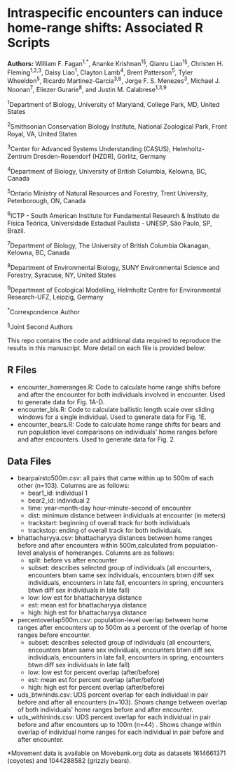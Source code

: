 # Intraspecific encounters can induce home-range shifts: Associated R Scripts

<b>Authors:</b> William F. Fagan<sup>1,*</sup>, Ananke Krishnan<sup>1§</sup>, Qianru Liao<sup>1§</sup>, Christen H. Fleming<sup>1,2,3</sup>, Daisy Liao<sup>1</sup>, Clayton Lamb<sup>4</sup>, Brent Patterson<sup>5</sup>, Tyler Wheeldon<sup>5</sup>, Ricardo Martinez-Garcia<sup>3,6</sup>, Jorge F. S. Menezes<sup>3</sup>, Michael J. Noonan<sup>7</sup>, Eliezer Gurarie<sup>8</sup>, and Justin M. Calabrese<sup>1,3,9</sup>

<sup>1</sup>Department of Biology, University of Maryland, College Park, MD, United States

<sup>2</sup>Smithsonian Conservation Biology Institute, National Zoological Park, Front Royal, VA, United States 

<sup>3</sup>Center for Advanced Systems Understanding (CASUS), Helmholtz-Zentrum Dresden-Rosendorf (HZDR), Görlitz, Germany

<sup>4</sup>Department of Biology, University of British Columbia, Kelowna, BC, Canada

<sup>5</sup>Ontario Ministry of Natural Resources and Forestry, Trent University, Peterborough, ON, Canada

<sup>6</sup>ICTP - South American Institute for Fundamental Research & Instituto de Física Teórica, Universidade Estadual Paulista - UNESP, São Paulo, SP, Brazil.

<sup>7</sup>Department of Biology, The University of British Columbia Okanagan, Kelowna, BC, Canada

<sup>8</sup>Department of Environmental Biology, SUNY Environmental Science and Forestry, Syracuse, NY, United States

<sup>9</sup>Department of Ecological Modelling, Helmholtz Centre for Environmental Research-UFZ, Leipzig, Germany


<sup>*</sup>Correspondence Author

<sup>§</sup>Joint Second Authors

This repo contains the code and additional data required to reproduce the results in this manuscript. More detail on each file is provided below:

## R Files
- encounter_homeranges.R: Code to calculate home range shifts before and after the encounter for both individuals involved in encounter. Used to generate data for Fig. 1A-D.
- encounter_bls.R: Code to calculate ballistic length scale over sliding windows for a single individual. Used to generate data for Fig. 1E.
- encounter_bears.R: Code to calculate home range shifts for bears and run population level comparisons on individuals' home ranges before and after encounters. Used to generate data for Fig. 2.

## Data Files
- bearpairsto500m.csv: all pairs that came within up to 500m of each other (n=103). Columns are as follows:
  - bear1_id: individual 1
  - bear2_id: individual 2
  - time: year-month-day hour-minute-second of encounter
  - dist: minimum distance between individuals at encounter (in meters)
  - trackstart: beginning of overall track for both individuals
  - trackstop: ending of overall track for both individuals.
- bhattacharyya.csv: bhattacharyya distances between home ranges before and after encounters within 500m,calculated from population-level analysis of homeranges. Columns are as follows:
  - split: before vs after encounter
  - subset: describes selected group of individuals (all encounters, encounters btwn same sex individuals, encounters btwn diff sex individuals, encounters in late fall, encounters in spring, encounters btwn diff sex individuals in late fall)
  - low: low est for bhattacharyya distance
  - est: mean est for bhattacharyya distance
  - high: high est for bhattacharyya distance
- percentoverlap500m.csv: population-level overlap between home ranges after encounters up to 500m as a percent of the overlap of home ranges before encounter. 
  - subset: describes selected group of individuals (all encounters, encounters btwn same sex individuals, encounters btwn diff sex individuals, encounters in late fall, encounters in spring, encounters btwn diff sex individuals in late fall)
  - low: low est for percent overlap (after/before)
  - est: mean est for percent overlap (after/before)
  - high: high est for percent overlap (after/before)
- uds_btwninds.csv: UDS percent overlap for each individual in pair before and after all encounters (n=103). Shows change between overlap of both individuals' home ranges before and after encounter. 
- uds_withininds.csv: UDS percent overlap for each individual in pair before and after encounters up to 100m (n=44) . Shows change within overlap of individual home ranges for each individual in pair before and after encounter.
      
*Movement data is available on Movebank.org data as datasets 1614661371 (coyotes) and 1044288582 (grizzly bears).

      